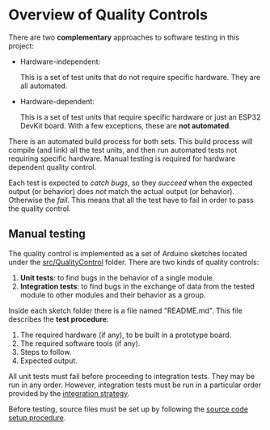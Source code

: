 # Overview of Quality Controls

There are two **complementary** approaches to software testing in this project:

- Hardware-independent:

  This is a set of test units that do not require specific hardware.
  They are all automated.

- Hardware-dependent:

  This is a set of test units that require specific hardware or
  just an ESP32 DevKit board.
  With a few exceptions, these are **not automated**.

There is an automated build process for both sets.
This build process will compile (and link) all the test units,
and then run automated tests not requiring specific hardware.
Manual testing is required for hardware dependent quality control.

Each test is expected to *catch bugs*,
so they *succeed* when the expected output (or behavior)
does *not* match the actual output (or behavior).
Otherwise the *fail*.
This means that all the test have to fail in order to pass the quality control.

## Manual testing

The quality control is implemented as a set of Arduino sketches
located under the [src/QualityControl](../../src/QualityControl/) folder.
There are two kinds of quality controls:

1. **Unit tests**:
   to find bugs in the behavior of a single module.
2. **Integration tests**:
   to find bugs in the exchange of data from the tested module
   to other modules and their behavior as a group.

Inside each sketch folder there is a file named "README.md".
This file describes the **test procedure**:

1. The required hardware (if any), to be built in a prototype board.
2. The required software tools (if any).
3. Steps to follow.
4. Expected output.

All unit tests must fail before proceeding to integration tests.
They may be run in any order.
However, integration tests must be run in a particular order provided by the
[integration strategy](../../src/QualityControl/IntegrationTests/README.md).

Before testing, source files must be set up by following the
[source code setup procedure](./sourcesSetup_en.md).
